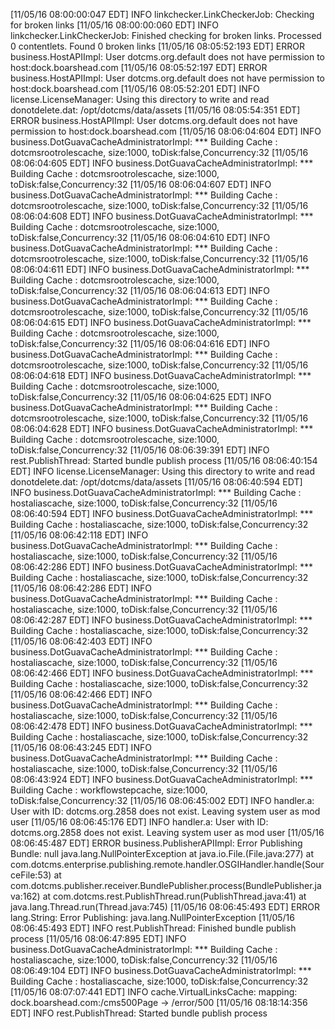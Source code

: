 [11/05/16 08:00:00:047 EDT]  INFO linkchecker.LinkCheckerJob: Checking for broken links
[11/05/16 08:00:00:060 EDT]  INFO linkchecker.LinkCheckerJob: Finished checking for broken links. Processed 0 contentlets. Found 0 broken links
[11/05/16 08:05:52:193 EDT] ERROR business.HostAPIImpl: User dotcms.org.default does not have permission to host:dock.boarshead.com
[11/05/16 08:05:52:197 EDT] ERROR business.HostAPIImpl: User dotcms.org.default does not have permission to host:dock.boarshead.com
[11/05/16 08:05:52:201 EDT]  INFO license.LicenseManager: Using this directory to write and read donotdelete.dat: /opt/dotcms/data/assets
[11/05/16 08:05:54:351 EDT] ERROR business.HostAPIImpl: User dotcms.org.default does not have permission to host:dock.boarshead.com
[11/05/16 08:06:04:604 EDT]  INFO business.DotGuavaCacheAdministratorImpl: ***	 Building Cache : dotcmsrootrolescache, size:1000, toDisk:false,Concurrency:32
[11/05/16 08:06:04:605 EDT]  INFO business.DotGuavaCacheAdministratorImpl: ***	 Building Cache : dotcmsrootrolescache, size:1000, toDisk:false,Concurrency:32
[11/05/16 08:06:04:607 EDT]  INFO business.DotGuavaCacheAdministratorImpl: ***	 Building Cache : dotcmsrootrolescache, size:1000, toDisk:false,Concurrency:32
[11/05/16 08:06:04:608 EDT]  INFO business.DotGuavaCacheAdministratorImpl: ***	 Building Cache : dotcmsrootrolescache, size:1000, toDisk:false,Concurrency:32
[11/05/16 08:06:04:610 EDT]  INFO business.DotGuavaCacheAdministratorImpl: ***	 Building Cache : dotcmsrootrolescache, size:1000, toDisk:false,Concurrency:32
[11/05/16 08:06:04:611 EDT]  INFO business.DotGuavaCacheAdministratorImpl: ***	 Building Cache : dotcmsrootrolescache, size:1000, toDisk:false,Concurrency:32
[11/05/16 08:06:04:613 EDT]  INFO business.DotGuavaCacheAdministratorImpl: ***	 Building Cache : dotcmsrootrolescache, size:1000, toDisk:false,Concurrency:32
[11/05/16 08:06:04:615 EDT]  INFO business.DotGuavaCacheAdministratorImpl: ***	 Building Cache : dotcmsrootrolescache, size:1000, toDisk:false,Concurrency:32
[11/05/16 08:06:04:616 EDT]  INFO business.DotGuavaCacheAdministratorImpl: ***	 Building Cache : dotcmsrootrolescache, size:1000, toDisk:false,Concurrency:32
[11/05/16 08:06:04:618 EDT]  INFO business.DotGuavaCacheAdministratorImpl: ***	 Building Cache : dotcmsrootrolescache, size:1000, toDisk:false,Concurrency:32
[11/05/16 08:06:04:625 EDT]  INFO business.DotGuavaCacheAdministratorImpl: ***	 Building Cache : dotcmsrootrolescache, size:1000, toDisk:false,Concurrency:32
[11/05/16 08:06:04:628 EDT]  INFO business.DotGuavaCacheAdministratorImpl: ***	 Building Cache : dotcmsrootrolescache, size:1000, toDisk:false,Concurrency:32
[11/05/16 08:06:39:391 EDT]  INFO rest.PublishThread: Started bundle publish process
[11/05/16 08:06:40:154 EDT]  INFO license.LicenseManager: Using this directory to write and read donotdelete.dat: /opt/dotcms/data/assets
[11/05/16 08:06:40:594 EDT]  INFO business.DotGuavaCacheAdministratorImpl: ***	 Building Cache : hostaliascache, size:1000, toDisk:false,Concurrency:32
[11/05/16 08:06:40:594 EDT]  INFO business.DotGuavaCacheAdministratorImpl: ***	 Building Cache : hostaliascache, size:1000, toDisk:false,Concurrency:32
[11/05/16 08:06:42:118 EDT]  INFO business.DotGuavaCacheAdministratorImpl: ***	 Building Cache : hostaliascache, size:1000, toDisk:false,Concurrency:32
[11/05/16 08:06:42:286 EDT]  INFO business.DotGuavaCacheAdministratorImpl: ***	 Building Cache : hostaliascache, size:1000, toDisk:false,Concurrency:32
[11/05/16 08:06:42:286 EDT]  INFO business.DotGuavaCacheAdministratorImpl: ***	 Building Cache : hostaliascache, size:1000, toDisk:false,Concurrency:32
[11/05/16 08:06:42:287 EDT]  INFO business.DotGuavaCacheAdministratorImpl: ***	 Building Cache : hostaliascache, size:1000, toDisk:false,Concurrency:32
[11/05/16 08:06:42:403 EDT]  INFO business.DotGuavaCacheAdministratorImpl: ***	 Building Cache : hostaliascache, size:1000, toDisk:false,Concurrency:32
[11/05/16 08:06:42:466 EDT]  INFO business.DotGuavaCacheAdministratorImpl: ***	 Building Cache : hostaliascache, size:1000, toDisk:false,Concurrency:32
[11/05/16 08:06:42:466 EDT]  INFO business.DotGuavaCacheAdministratorImpl: ***	 Building Cache : hostaliascache, size:1000, toDisk:false,Concurrency:32
[11/05/16 08:06:42:478 EDT]  INFO business.DotGuavaCacheAdministratorImpl: ***	 Building Cache : hostaliascache, size:1000, toDisk:false,Concurrency:32
[11/05/16 08:06:43:245 EDT]  INFO business.DotGuavaCacheAdministratorImpl: ***	 Building Cache : hostaliascache, size:1000, toDisk:false,Concurrency:32
[11/05/16 08:06:43:924 EDT]  INFO business.DotGuavaCacheAdministratorImpl: ***	 Building Cache : workflowstepcache, size:1000, toDisk:false,Concurrency:32
[11/05/16 08:06:45:002 EDT]  INFO handler.a: User with ID: dotcms.org.2858 does not exist. Leaving system user as mod user
[11/05/16 08:06:45:176 EDT]  INFO handler.a: User with ID: dotcms.org.2858 does not exist. Leaving system user as mod user
[11/05/16 08:06:45:487 EDT] ERROR business.PublisherAPIImpl: Error Publishing Bundle: null
java.lang.NullPointerException
	at java.io.File.<init>(File.java:277)
	at com.dotcms.enterprise.publishing.remote.handler.OSGIHandler.handle(SourceFile:53)
	at com.dotcms.publisher.receiver.BundlePublisher.process(BundlePublisher.java:162)
	at com.dotcms.rest.PublishThread.run(PublishThread.java:41)
	at java.lang.Thread.run(Thread.java:745)
[11/05/16 08:06:45:493 EDT] ERROR lang.String: Error Publishing: java.lang.NullPointerException
[11/05/16 08:06:45:493 EDT]  INFO rest.PublishThread: Finished bundle publish process
[11/05/16 08:06:47:895 EDT]  INFO business.DotGuavaCacheAdministratorImpl: ***	 Building Cache : hostaliascache, size:1000, toDisk:false,Concurrency:32
[11/05/16 08:06:49:104 EDT]  INFO business.DotGuavaCacheAdministratorImpl: ***	 Building Cache : hostaliascache, size:1000, toDisk:false,Concurrency:32
[11/05/16 08:07:07:441 EDT]  INFO cache.VirtualLinksCache: mapping: dock.boarshead.com:/cms500Page -> /error/500
[11/05/16 08:18:14:356 EDT]  INFO rest.PublishThread: Started bundle publish process
